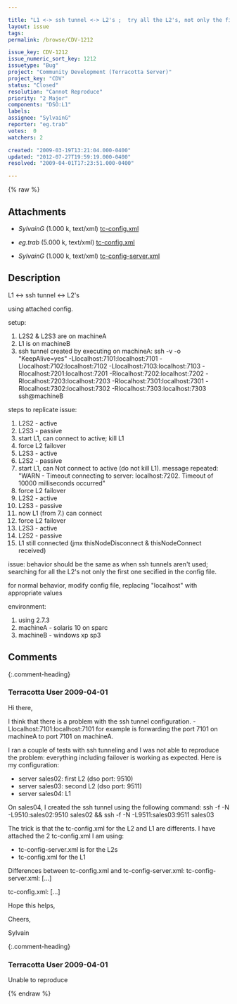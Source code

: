 ```yaml
---

title: "L1 <-> ssh tunnel <-> L2's ;  try all the L2's, not only the first one secified in the config file"
layout: issue
tags: 
permalink: /browse/CDV-1212

issue_key: CDV-1212
issue_numeric_sort_key: 1212
issuetype: "Bug"
project: "Community Development (Terracotta Server)"
project_key: "CDV"
status: "Closed"
resolution: "Cannot Reproduce"
priority: "2 Major"
components: "DSO:L1"
labels: 
assignee: "SylvainG"
reporter: "eg.trab"
votes:  0
watchers: 2

created: "2009-03-19T13:21:04.000-0400"
updated: "2012-07-27T19:59:19.000-0400"
resolved: "2009-04-01T17:23:51.000-0400"

---
```




{% raw %}


## Attachments

* <em>SylvainG</em> (1.000 k, text/xml) [tc-config.xml](/attachments/CDV/CDV-1212/tc-config.xml)

* <em>eg.trab</em> (5.000 k, text/xml) [tc-config.xml](/attachments/CDV/CDV-1212/tc-config.xml)

* <em>SylvainG</em> (1.000 k, text/xml) [tc-config-server.xml](/attachments/CDV/CDV-1212/tc-config-server.xml)




## Description

<div markdown="1" class="description">


L1 <-> ssh tunnel <-> L2's

using attached config.

setup:
1. L2S2 & L2S3 are on machineA
2. L1 is on machineB
3. ssh tunnel created by executing on machineA:
    ssh -v -o "KeepAlive=yes" -Llocalhost:7101:localhost:7101 -Llocalhost:7102:localhost:7102 -Llocalhost:7103:localhost:7103 -Rlocalhost:7201:localhost:7201 -Rlocalhost:7202:localhost:7202 -Rlocalhost:7203:localhost:7203 -Rlocalhost:7301:localhost:7301 -Rlocalhost:7302:localhost:7302 -Rlocalhost:7303:localhost:7303 ssh@machineB


steps to replicate issue:

1.	L2S2 - active
2.	L2S3 - passive
3.	start L1, can connect to active; kill L1
4.	force L2 failover
5.	L2S3 - active
6.	L2S2 - passive
7.	start L1, can Not connect to active (do not kill L1). message repeated:  "WARN - Timeout connecting to server: localhost:7202. Timeout of 10000 milliseconds occurred"
8.	force L2 failover
9.	L2S2 - active
10.	L2S3 - passive
11.	now L1 (from 7.) can connect 
12.	force L2 failover
13.	L2S3 - active
14.	L2S2 - passive
15.	L1 still connected (jmx thisNodeDisconnect & thisNodeConnect received)


issue:
behavior should be the same as when ssh tunnels aren't used; searching for all the L2's not only the first one secified in the config file.

for normal behavior, modify config file, replacing "localhost" with appropriate values

environment:
1. using 2.7.3
2. machineA - solaris 10 on sparc
3. machineB - windows xp sp3



</div>

## Comments


{:.comment-heading}
### **Terracotta User** <span class="date">2009-04-01</span>

<div markdown="1" class="comment">

Hi there,

I think that there is a problem with the ssh tunnel configuration. -Llocalhost:7101:localhost:7101 for example is forwarding the port 7101 on machineA to port 7101 on machineA.

I ran a couple of tests with ssh tunneling and I was not able to reproduce the problem: everything including failover is working as expected. Here is my configuration:
- server sales02: first L2 (dso port: 9510)
- server sales03: second L2 (dso port: 9511)
- server sales04: L1

On sales04, I created the ssh tunnel using the following command: ssh -f -N -L9510:sales02:9510 sales02 && ssh -f -N -L9511:sales03:9511 sales03

The trick is that the tc-config.xml for the L2 and L1 are differents. I have attached the 2 tc-config.xml I am using:
- tc-config-server.xml is for the L2s
- tc-config.xml for the L1

Differences between tc-config.xml and tc-config-server.xml:
tc-config-server.xml: 
<server name="server1" host="sales02">
[...]
<server name="server2" host="sales03">

tc-config.xml:
<server name="server1" host="localhost">
[...]
<server name="server2" host="localhost">

Hope this helps,

Cheers,

Sylvain

</div>


{:.comment-heading}
### **Terracotta User** <span class="date">2009-04-01</span>

<div markdown="1" class="comment">

Unable to reproduce

</div>



{% endraw %}
